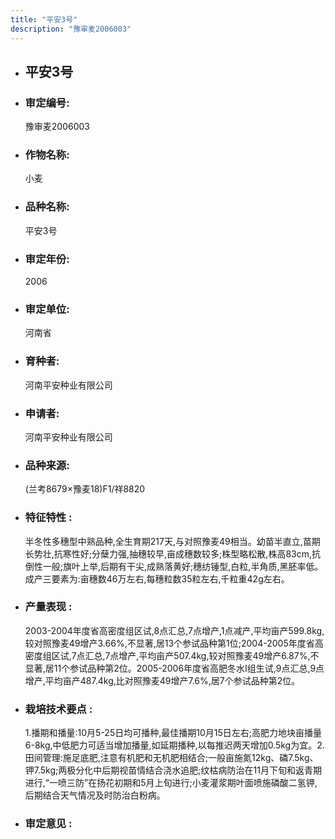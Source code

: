 ```yaml
---
title: "平安3号"
description: "豫审麦2006003"
---
```

* ## 平安3号
* ###  审定编号:  
   豫审麦2006003

*  ### 作物名称:  
   小麦

*   ###  品种名称: 
    平安3号

*   ### 审定年份: 
    2006

*   ### 审定单位:  
    河南省

*   ### 育种者:  
    河南平安种业有限公司

*   ### 申请者:  
    河南平安种业有限公司

*   ### 品种来源:  
    (兰考8679×豫麦18)F1/祥8820

*   ### 特征特性 : 
    半冬性多穗型中熟品种,全生育期217天,与对照豫麦49相当。幼苗半直立,苗期长势壮,抗寒性好;分蘖力强,抽穗较早,亩成穗数较多;株型略松散,株高83cm,抗倒性一般;旗叶上举,后期有干尖,成熟落黄好;穗纺锤型,白粒,半角质,黑胚率低。成产三要素为:亩穗数46万左右,每穗粒数35粒左右,千粒重42g左右。

*   ### 产量表现 : 
    2003-2004年度省高密度组区试,8点汇总,7点增产,1点减产,平均亩产599.8kg,较对照豫麦49增产3.66%,不显著,居13个参试品种第1位;2004-2005年度省高密度组区试,7点汇总,7点增产,平均亩产507.4kg,较对照豫麦49增产6.87%,不显著,居11个参试品种第2位。2005-2006年度省高肥冬水Ⅰ组生试,9点汇总,9点增产,平均亩产487.4kg,比对照豫麦49增产7.6%,居7个参试品种第2位。

*   ### 栽培技术要点 : 
    1.播期和播量:10月5-25日均可播种,最佳播期10月15日左右;高肥力地块亩播量6-8kg,中低肥力可适当增加播量,如延期播种,以每推迟两天增加0.5kg为宜。2.田间管理:施足底肥,注意有机肥和无机肥相结合;一般亩施氮12kg、磷7.5kg、钾7.5kg;两极分化中后期视苗情结合浇水追肥;纹枯病防治在11月下旬和返青期进行,“一喷三防”在扬花初期和5月上旬进行;小麦灌浆期叶面喷施磷酸二氢钾,后期结合天气情况及时防治白粉病。

*   ### 审定意见 : 
    
